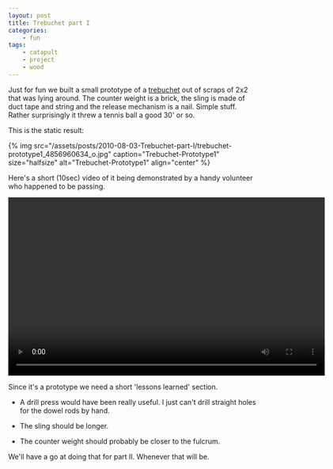 ```yaml
---
layout: post
title: Trebuchet part I
categories:
    - fun
tags:
    - catapult
    - project
    - wood
---
```


Just for fun we built a small prototype of a [trebuchet](http://en.wikipedia.org/wiki/Trebuchet) out of scraps of 2x2 that was lying around. The counter weight is a brick, the sling is made of duct tape and string and the release mechanism is a nail. Simple stuff. Rather surprisingly it threw a tennis ball a good 30' or so.

This is the static result:

{% img src="/assets/posts/2010-08-03-Trebuchet-part-I/trebuchet-prototype1_4856960634_o.jpg" caption="Trebuchet-Prototype1" size="halfsize" alt="Trebuchet-Prototype1" align="center" %}

Here's a short (10sec) video of it being demonstrated by a handy volunteer who happened to be passing.

<video width="640" height="360" controls>
  <source src="/assets/posts/2010-08-03-Trebuchet-part-I/trebuchet-prototype1_4856960006.avi" type="video/avi">
  Your browser does not support the video tag.
</video>

Since it's a prototype we need a short 'lessons learned' section.

* A drill press would have been really useful. I just can't drill straight holes for the dowel rods by hand.

* The sling should be longer.

* The counter weight should probably be closer to the fulcrum.

We'll have a go at doing that for part II. Whenever that will be.